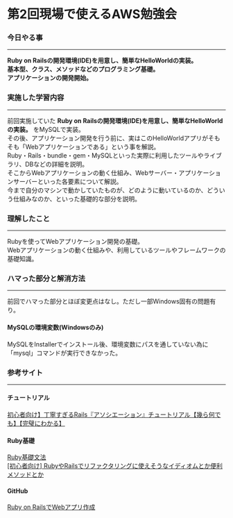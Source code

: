 # 第2回現場で使えるAWS勉強会

### 今日やる事
****
**Ruby on Railsの開発環境(IDE)を用意し、簡単なHelloWorldの実装。**  
**基本型、クラス、メソッドなどのプログラミング基礎。**  
**アプリケーションの開発開始。**


### 実施した学習内容
****
前回実施していた **Ruby on Railsの開発環境(IDE)を用意し、簡単なHelloWorldの実装。** をMySQLで実装。  
その後、アプリケーション開発を行う前に、実はこのHelloWorldアプリがそもそも「Webアプリケーションである」という事を解説。  
Ruby・Rails・bundle・gem・MySQLといった実際に利用したツールやライブラリ、DBなどの詳細を説明。  
そこからWebアプリケーションの動く仕組み、Webサーバー・アプリケーションサーバーといった各要素について解説。  
今まで自分のマシンで動かしていたものが、どのように動いているのか、どういう仕組みなのか、といった基礎的な部分を説明。

### 理解したこと
****
Rubyを使ってWebアプリケーション開発の基礎。  
Webアプリケーションの動く仕組みや、利用しているツールやフレームワークの基礎知識。

### ハマった部分と解消方法
****
前回でハマった部分とほぼ変更点はなし。ただし一部Windows固有の問題有り。 

#### MySQLの環境変数(Windowsのみ)
MySQLをInstallerでインストール後、環境変数にパスを通していない為に「mysql」コマンドが実行できなかった。  

### 参考サイト
****
#### チュートリアル
[初心者向け】丁寧すぎるRails『アソシエーション』チュートリアル【幾ら何でも】【完璧にわかる】](https://qiita.com/kazukimatsumoto/items/14bdff681ec5ddac26d1)  

#### Ruby基礎
[Ruby基礎文法](https://qiita.com/Fendo181/items/eb2cb17f32d99aa01f59)  
[[初心者向け] RubyやRailsでリファクタリングに使えそうなイディオムとか便利メソッドとか](https://qiita.com/jnchito/items/dedb3b889ab226933ccf)

#### GitHub
[Ruby on RailsでWebアプリ作成](https://github.com/koujienami/TimeLine)